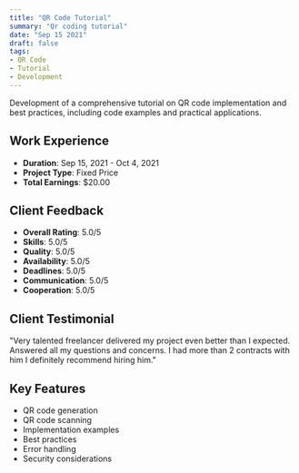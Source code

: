 ```yaml
---
title: "QR Code Tutorial"
summary: "Qr coding tutorial"
date: "Sep 15 2021"
draft: false
tags:
- QR Code
- Tutorial
- Development
---
```


Development of a comprehensive tutorial on QR code implementation and best practices, including code examples and practical applications.

## Work Experience
- **Duration**: Sep 15, 2021 - Oct 4, 2021
- **Project Type**: Fixed Price
- **Total Earnings**: $20.00

## Client Feedback
- **Overall Rating**: 5.0/5
- **Skills**: 5.0/5
- **Quality**: 5.0/5
- **Availability**: 5.0/5
- **Deadlines**: 5.0/5
- **Communication**: 5.0/5
- **Cooperation**: 5.0/5

## Client Testimonial
"Very talented freelancer delivered my project even better than I expected. Answered all my questions and concerns. I had more than 2 contracts with him I definitely recommend hiring him."

## Key Features
- QR code generation
- QR code scanning
- Implementation examples
- Best practices
- Error handling
- Security considerations 